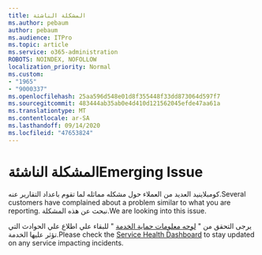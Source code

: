```yaml
---
title: المشكلة الناشئة
ms.author: pebaum
author: pebaum
ms.audience: ITPro
ms.topic: article
ms.service: o365-administration
ROBOTS: NOINDEX, NOFOLLOW
localization_priority: Normal
ms.custom:
- "1965"
- "9000337"
ms.openlocfilehash: 25aa596d548e01d8f355448f33dd873064d597f7
ms.sourcegitcommit: 483444ab35ab0e4d410d121562045efde47aa61a
ms.translationtype: MT
ms.contentlocale: ar-SA
ms.lasthandoff: 09/14/2020
ms.locfileid: "47653824"
---
```

# <a name="emerging-issue"></a><span data-ttu-id="f038d-102">المشكلة الناشئة</span><span class="sxs-lookup"><span data-stu-id="f038d-102">Emerging Issue</span></span>

<span data-ttu-id="f038d-103">كومبلاينيد العديد من العملاء حول مشكله مماثله لما تقوم باعداد التقارير عنه.</span><span class="sxs-lookup"><span data-stu-id="f038d-103">Several customers have complained about a problem similar to what you are reporting.</span></span> <span data-ttu-id="f038d-104">نبحث عن هذه المشكلة.</span><span class="sxs-lookup"><span data-stu-id="f038d-104">We are looking into this issue.</span></span>

<span data-ttu-id="f038d-105">يرجى التحقق من " [لوحه معلومات حماية الخدمة](https://admin.microsoft.com/adminportal/home#/servicehealth) " للبقاء علي اطلاع علي الحوادث التي تؤثر عليها الخدمة.</span><span class="sxs-lookup"><span data-stu-id="f038d-105">Please check the [Service Health Dashboard](https://admin.microsoft.com/adminportal/home#/servicehealth) to stay updated on any service impacting incidents.</span></span>